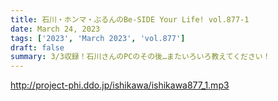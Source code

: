 ```yaml
---
title: 石川・ホンマ・ぶるんのBe-SIDE Your Life! vol.877-1
date: March 24, 2023
tags: ['2023', 'March 2023', 'vol.877']
draft: false
summary: 3/3収録！石川さんのPCのその後…またいろいろ教えてください！
---
```


http://project-phi.ddo.jp/ishikawa/ishikawa877_1.mp3